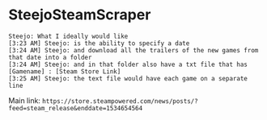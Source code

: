 # SteejoSteamScraper

```
Steejo: What I ideally would like
[3:23 AM] Steejo: is the ability to specify a date
[3:24 AM] Steejo: and download all the trailers of the new games from that date into a folder
[3:24 AM] Steejo: and in that folder also have a txt file that has [Gamename] : [Steam Store Link]
[3:25 AM] Steejo: the text file would have each game on a separate line
```

Main link: `https://store.steampowered.com/news/posts/?feed=steam_release&enddate=1534654564`